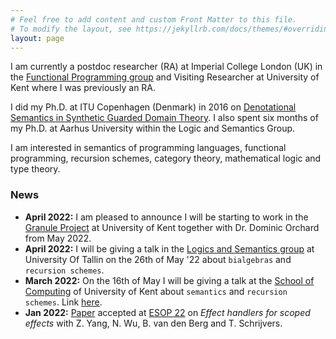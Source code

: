 ```yaml
---
# Feel free to add content and custom Front Matter to this file.
# To modify the layout, see https://jekyllrb.com/docs/themes/#overriding-theme-defaults
layout: page
---
```


I am currently a postdoc researcher (RA) at Imperial College London (UK) in the [Functional Programming group][func-group] and Visiting Researcher at University of Kent where I was previously an RA.

I did my Ph.D. at ITU Copenhagen (Denmark) in 2016 on [Denotational Semantics in Synthetic Guarded Domain Theory][phdthesis]. I also spent six months of my Ph.D. at Aarhus University within the Logic and Semantics Group. 

I am interested in semantics of programming languages, functional programming, recursion schemes, category theory, mathematical logic and type theory. 

### News
- **April 2022:** I am pleased to announce I will be starting to work in the [Granule Project](https://granule-project.github.io) at University of Kent together with Dr. Dominic Orchard from May 2022. 
- **April 2022:** I will be giving a talk in the [Logics and Semantics group](https://cs.ioc.ee/lsg/tsem/) at University Of Tallin on the 26th of May '22 about `bialgebras` and `recursion schemes`.
- **March 2022:** On the 16th of May I will be giving a talk at the [School of Computing](https://www.kent.ac.uk/computing) of University of Kent about `semantics` and `recursion schemes`. Link [here](https://www.kent.ac.uk/events/event/54383/fully-abstract-semantics-with-folds-and-unfolds-marco-paviotti).
- **Jan 2022:** [Paper](https://arxiv.org/abs/2201.10287) accepted at [ESOP 22](https://etaps.org/2022/esop) on *Effect handlers for scoped effects* with Z. Yang, N. Wu, B. van den Berg and T. Schrijvers. 

[func-group]:https://fp.doc.ic.ac.uk
[phdthesis]:/assets/papers/paviotti-phdthesis.pdf